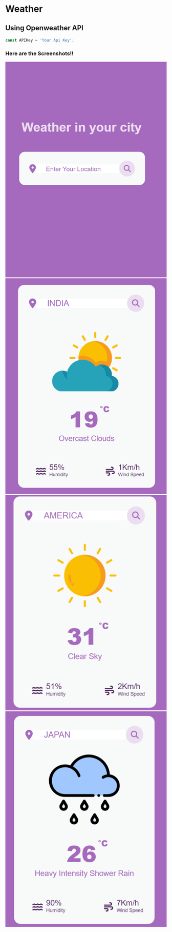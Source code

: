 # Weather
## Using Openweather API

```javascript
const APIKey = 'Your Api Key';
```

### Here are the Screenshots!!

![screenshot](Screenshot1.png)
![screenshot](Screenshot2.png)
![screenshot](Screenshot3.png)
![screenshot](Screenshot4.png)
